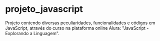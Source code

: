 # projeto_javascript
Projeto contendo diversas peculiaridades, funcionalidades e códigos em JavaScript, através do curso na plataforma online Alura: "JavaScript - Explorando a Linguagem".
